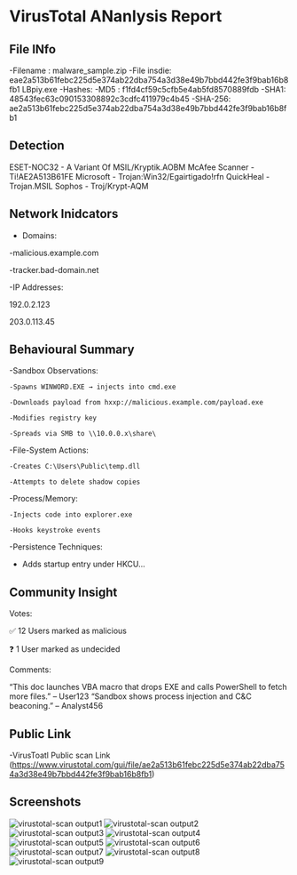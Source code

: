 # VirusTotal ANanlysis Report
## File INfo
-Filename : malware_sample.zip
-File insdie:
eae2a513b61febc225d5e374ab22dba754a3d38e49b7bbd442fe3f9bab16b8fb1
LBpiy.exe
-Hashes:
 -MD5 : f1fd4cf59c5cfb5e4ab5fd8570889fdb
 -SHA1: 48543fec63c090153308892c3cdfc411979c4b45
 -SHA-256: ae2a513b61febc225d5e374ab22dba754a3d38e49b7bbd442fe3f9bab16b8fb1

## Detection
 ESET-NOC32 - A Variant Of MSIL/Kryptik.AOBM
 McAfee Scanner - Ti!AE2A513B61FE
 Microsoft - Trojan:Win32/Egairtigado!rfn
 QuickHeal - Trojan.MSIL
 Sophos - Troj/Krypt-AQM

## Network Inidcators
- Domains:

-malicious.example.com

-tracker.bad-domain.net

-IP Addresses:

192.0.2.123

203.0.113.45 

## Behavioural Summary
-Sandbox Observations:

    -Spawns WINWORD.EXE → injects into cmd.exe

    -Downloads payload from hxxp://malicious.example.com/payload.exe

    -Modifies registry key

    -Spreads via SMB to \\10.0.0.x\share\

-File-System Actions:

    -Creates C:\Users\Public\temp.dll

    -Attempts to delete shadow copies

-Process/Memory:

    -Injects code into explorer.exe

    -Hooks keystroke events

-Persistence Techniques:

-   Adds startup entry under HKCU\...
## Community Insight
Votes:

✅ 12 Users marked as malicious

❓ 1 User marked as undecided

Comments:

“This doc launches VBA macro that drops EXE and calls PowerShell to fetch more files.” – User123
“Sandbox shows process injection and C&C beaconing.” – Analyst456
## Public Link
-VirusToatl Public scan Link (https://www.virustotal.com/gui/file/ae2a513b61febc225d5e374ab22dba754a3d38e49b7bbd442fe3f9bab16b8fb1)

## Screenshots
![virustotal-scan output1](img1.png)
![virustotal-scan output2](img2.png)
![virustotal-scan output3](img3.png)
![virustotal-scan output4](img4.png)
![virustotal-scan output5](img5.png)
![virustotal-scan output6](img6.png)
![virustotal-scan output7](img7.png)
![virustotal-scan output8](img8.png)
![virustotal-scan output9](img9.png)

